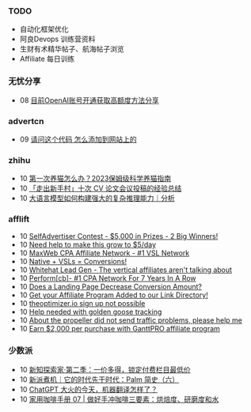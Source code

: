 ### TODO
-  自动化框架优化
-  阿良Devops 训练营资料
-  生财有术精华帖子、航海帖子浏览
-  Affiliate 每日训练

### 无忧分享
<!-- ruyo:START -->
-  08 [目前OpenAI账号开通获取高额度方法分享](https://51.ruyo.net/18360.html)<!-- ruyo:END -->

### advertcn
<!-- advertcn:START -->
-  09 [请问这个代码 怎么添加到网站上的](https://www.advertcn.com/forum.php?mod=viewthread&tid=110291)<!-- advertcn:END -->

### zhihu
<!-- zhihu:START -->
-  10 [第一次养猫怎么办？2023保姆级科学养猫指南](http://zhuanlan.zhihu.com/p/533713665?utm_campaign=rss&utm_medium=rss&utm_source=rss&utm_content=title)
-  10 [「走出新手村」十次 CV 论文会议投稿的经验总结](http://zhuanlan.zhihu.com/p/627032371?utm_campaign=rss&utm_medium=rss&utm_source=rss&utm_content=title)
-  10 [大语言模型如何构建强大的复杂推理能力｜分析](http://zhuanlan.zhihu.com/p/626533715?utm_campaign=rss&utm_medium=rss&utm_source=rss&utm_content=title)<!-- zhihu:END -->

### afflift
<!-- afflift:START -->
-  10 [SelfAdvertiser Contest - $5,000 in Prizes - 2 Big Winners!](https://afflift.com/f/threads/selfadvertiser-contest-5-000-in-prizes-2-big-winners.10651/)
-  10 [Need help to make this grow to $5/day](https://afflift.com/f/threads/need-help-to-make-this-grow-to-5-day.10907/)
-  10 [MaxWeb CPA Affiliate Network - #1 VSL Network](https://afflift.com/f/threads/maxweb-cpa-affiliate-network-1-vsl-network.10872/)
-  10 [Native + VSLs = Conversions!](https://afflift.com/f/threads/native-vsls-conversions.10913/)
-  10 [Whitehat Lead Gen - The vertical affiliates aren&#39;t talking about](https://afflift.com/f/threads/whitehat-lead-gen-the-vertical-affiliates-arent-talking-about.6951/)
-  10 [Perform[cb]- #1 CPA Network For 7 Years In A Row](https://afflift.com/f/threads/perform-cb-1-cpa-network-for-7-years-in-a-row.10824/)
-  10 [Does a Landing Page Decrease Conversion Amount?](https://afflift.com/f/threads/does-a-landing-page-decrease-conversion-amount.10912/)
-  10 [Get your Affiliate Program Added to our Link Directory!](https://afflift.com/f/threads/get-your-affiliate-program-added-to-our-link-directory.4649/)
-  10 [theoptimizer.io sign up not possible](https://afflift.com/f/threads/theoptimizer-io-sign-up-not-possible.10911/)
-  10 [Help needed with golden goose tracking](https://afflift.com/f/threads/help-needed-with-golden-goose-tracking.10908/)
-  10 [About the propeller did not send traffic problems, please help me](https://afflift.com/f/threads/about-the-propeller-did-not-send-traffic-problems-please-help-me.10909/)
-  10 [Earn $2,000 per purchase with GanttPRO affiliate program](https://afflift.com/f/threads/earn-2-000-per-purchase-with-ganttpro-affiliate-program.10342/)<!-- afflift:END -->

### 少数派
<!-- sspai:START -->
-  10 [新知探索家·第二季：一价多得，锁定付费栏目最低价](https://sspai.com/post/79694)
-  10 [新派煮机｜它的时代先于时代：Palm 简史（六）](https://sspai.com/prime/story/vintage-tech-stories-palm-6)
-  10 [ChatGPT 大火的今天，机器翻译怎样了？](https://sspai.com/post/79738)
-  10 [家用咖啡手册 07 | 做好手冲咖啡三要素：烘焙度、研磨度和水](https://sspai.com/post/79654)<!-- sspai:END -->
